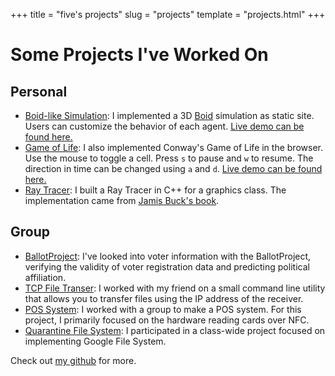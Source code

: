 +++
title = "five's projects"
slug = "projects"
template = "projects.html"
+++

# Some Projects I've Worked On

## Personal
- [Boid-like Simulation](https://github.com/fivegrant/swarm): I implemented a 3D [Boid](https://en.wikipedia.org/wiki/Boids) simulation as static site.
  Users can customize the behavior of each agent. [Live demo can be found here.](https://fivegrant.github.io/swarm/)
- [Game of Life](https://github.com/fivegrant/gol): I also implemented Conway's Game of Life in
  the browser. Use the mouse to toggle a cell. Press `s` to pause and `w` to
  resume. The direction in time can be changed using `a` and `d`.
  [Live demo can be found here.](https://fivegrant.github.io/gol/)
- [Ray Tracer](https://github.com/fivegrant/advanced-computer-graphics): I built a Ray Tracer
  in C++ for a graphics class. The implementation came from 
  [Jamis Buck's book](https://pragprog.com/titles/jbtracer/the-ray-tracer-challenge/).

## Group
- [BallotProject](https://ballotproject.org/): I've looked into voter information
  with the BallotProject, verifying the validity of voter registration
  data and predicting political affiliation.
- [TCP File Transer](https://github.com/fivegrant/tcp_file_transfer): 
  I worked with my friend on a small command line
  utility that allows you to transfer files using the IP
  address of the receiver. 
- [POS System](https://github.com/bennington-hardware-hacking-2019/pos_system): I worked with 
  a group to make a POS system. For this project, I primarily focused
  on the hardware reading cards over NFC.
- [Quarantine File System](https://github.com/bennington-distributed-systems-s2020/Quarantine-File-System): I participated
  in a class-wide project focused on implementing Google File System.

Check out [my github](https://fivegrant.com) for more.
